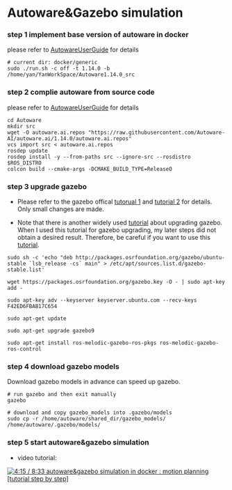 # Autoware&Gazebo simulation

### step 1 implement base version of autoware in docker

please refer to [AutowareUserGuide](AutowareUserGuide.md) for details

```shell
# current dir: docker/generic
sudo ./run.sh -c off -t 1.14.0 -b /home/yan/YanWorkSpace/Autoware1.14.0_src 
```

### step 2 complie autoware from source code

please refer to [AutowareUserGuide](AutowareUserGuide.md) for details

```shell
cd Autoware
mkdir src
wget -O autoware.ai.repos "https://raw.githubusercontent.com/Autoware-AI/autoware.ai/1.14.0/autoware.ai.repos"
vcs import src < autoware.ai.repos
rosdep update
rosdep install -y --from-paths src --ignore-src --rosdistro $ROS_DISTRO
colcon build --cmake-args -DCMAKE_BUILD_TYPE=ReleaseO
```

### step 3 upgrade gazebo

- Please refer to the gazebo offical [tutorual 1](https://classic.gazebosim.org/tutorials?cat=install&tut=install_ubuntu&ver=9.0) and [tutorial 2](https://classic.gazebosim.org/tutorials?tut=ros_installing&cat=connect_ros) for details. Only small changes are made.

- Note that there is another widely used [tutorial](https://bitbucket.org/DataspeedInc/velodyne_simulator/src/56d11e899ce0a198e7206298b3aaaf8004f3a2c6/gazebo_upgrade.md?fileviewer=file-view-default) about upgrading gazebo. When I used this tutorial for gazebo upgrading, my later steps did not obtain a desired result. Therefore, be careful if you want to use this [tutorial](https://bitbucket.org/DataspeedInc/velodyne_simulator/src/56d11e899ce0a198e7206298b3aaaf8004f3a2c6/gazebo_upgrade.md?fileviewer=file-view-default).

```shell
sudo sh -c 'echo "deb http://packages.osrfoundation.org/gazebo/ubuntu-stable `lsb_release -cs` main" > /etc/apt/sources.list.d/gazebo-stable.list'

wget https://packages.osrfoundation.org/gazebo.key -O - | sudo apt-key add -

sudo apt-key adv --keyserver keyserver.ubuntu.com --recv-keys F42ED6FBAB17C654

sudo apt-get update

sudo apt-get upgrade gazebo9

sudo apt-get install ros-melodic-gazebo-ros-pkgs ros-melodic-gazebo-ros-control
```

### step 4 download gazebo models

Download gazebo models in advance can speed up gazebo.

```shell
# run gazebo and then exit manually
gazebo

# download and copy gazebo_models into .gazebo/models
sudo cp -r /home/autoware/shared_dir/gazebo_models/ /home/autoware/.gazebo/models/
```

### step 5 start autoware&gazebo simulation

- video tutorial: 

[![ 4:15 / 8:33 autoware&gazebo simulation in docker : motion planning [tutorial step by step]](https://res.cloudinary.com/marcomontalbano/image/upload/v1656247334/video_to_markdown/images/youtube--2daavx76vDI-c05b58ac6eb4c4700831b2b3070cd403.jpg)](https://www.youtube.com/watch?v=2daavx76vDI&t=160s " 4:15 / 8:33 autoware&gazebo simulation in docker : motion planning [tutorial step by step]")
